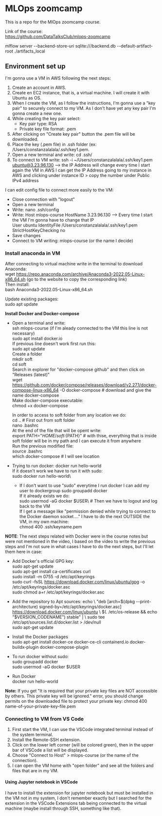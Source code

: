 # MLOps zoomcamp
This is a repo for the MlOps zoomcamp course.

Link of the course:\
https://github.com/DataTalksClub/mlops-zoomcamp

mlflow server --backend-store-uri sqlite:///backend.db --default-artifact-root ./artifacts_local


## Environment set up
I'm gonna use a VM in AWS following the next steps:

1. Create an account in AWS.
2. Create en EC2 instance, that is, a virtual machine. I will create it with Ubuntu as OS.
3. When I create the VM, as I follow the instructions, I'm gonna use a "key pair" to securely connect to my VM. As I don't have yet any key pair I'm gonna create a new one.
4. While creating the key pair select:
   * Key pair type: RSA
   * Private key file format: .pem
5. After clicking on "Create key pair" button the .pem file will be downloaded.
6. Place the key (.pem file) in .ssh folder (ex: /Users/constanzalalala/.ssh/key1.pem.
7. Open a new terminal and write: cd .ssh/
8. To connect to VM write:  ssh -i ~/Users/constanzalalala/.ssh/key1.pem ubuntu@3.23.96.130 --> the IP Address will change every time I start again the VM in AWS
I can get the IP Address going to my instance in AWS and clicking under instance ID > copy the number under Public IPv4 address

I can edit config file to connect more easily to the VM:
* Close connection with "logout"
* Open a new terminal
* Write: nano .ssh/config
* Write:
    Host mlops-course
        HostName 3.23.96.130  --> Every time I start the VM I'm gonna have to change that IP                       
        User ubuntu
        IdentityFile /Users/constanzalalala/.ssh/key1.pem
        StrictHostKeyChecking no
* Save changes
* Connect to VM writing: mlops-course (or the name I decide)

### Install anaconda in VM
After connecting to virtual machine write in the terminal to download Anaconda:\
wget https://repo.anaconda.com/archive/Anaconda3-2022.05-Linux-x86_64.sh (go to the website to copy the corresponding link)\
Then install:\
bash Anaconda3-2022.05-Linux-x86_64.sh

Update existing packages:\
sudo apt update

**Install Docker and Docker-compose**
* Open a terminal and write:\
  ssh mlops-course (if I'm aleady connected to the VM this line is not necessary)\
  sudo apt install docker.io\
  If previous line doesn't work first run this:\
  sudo apt update\
  Create a folder\
  mkdir soft\
  cd soft\
  Search in explorer for "docker-compose github" and then click on "Releases (latest)"\
  wget https://github.com/docker/compose/releases/download/v2.27.1/docker-compose-linux-x86_64 -O docker-compose # download and give the name docker-compose\
  Make docker-compose executable:\
  chmod +x docker-compose
  
  In order to access to soft folder from any location we do:\
  cd .. # First out from soft folder\
  nano .bashrc\
  At the end of the file that will be opent write:\
  export PATH="${HOME}/soft:${PATH}"    # with thise, everything that is inside soft folder will be in my path and I can execute it from anywhere\
  Run the previous modified file:\
  source .bashrc\
  which docker-compose # I will see location
  
* Trying to run docker:
  docker run hello-world\
  If it doesn't work we have to run it with sudo:\
  sudo docker run hello-world\

  * If I don't want to use "sudo" everytime I run docker I can add my user to dockergroup
  sudo groupadd docker\
  If it already exists we do:\
  sudo usermod -aG docker $USER\ # Then we have to logout and log back to the VM\
  If I get a message like "permission denied while trying to connect to the Docker daemon socket...." I have to do the next OUTSIDE the VM, in my own machine:\
  chmod 400 .ssh/keyname.pem

**NOTE**: The next steps related with Docker were in the course notes but were not mentioned in the video, I based on the video to write the previous steps and I'm not sure in what cases I have to do the next steps, but I'll let them  here in case:
  
* Add Docker's official GPG key:\
sudo apt-get update\
sudo apt-get install ca-certificates curl\
sudo install -m 0755 -d /etc/apt/keyrings\
sudo curl -fsSL https://download.docker.com/linux/ubuntu/gpg -o /etc/apt/keyrings/docker.asc\
sudo chmod a+r /etc/apt/keyrings/docker.asc

* Add the repository to Apt sources:
echo \\
  "deb [arch=$(dpkg --print-architecture) signed-by=/etc/apt/keyrings/docker.asc] https://download.docker.com/linux/ubuntu \\
  $(. /etc/os-release && echo "$VERSION_CODENAME") stable" | \\
  sudo tee /etc/apt/sources.list.d/docker.list > /dev/null\
sudo apt-get update

* Install the Docker packages\
sudo apt-get install docker-ce docker-ce-cli containerd.io docker-buildx-plugin docker-compose-plugin

* To run docker without sudo:\
sudo groupadd docker\
sudo usermod -aG docker $USER

* Run Docker\
docker run hello-world

**Note:** If you get "It is required that your private key files are NOT accessible by others. This private key will be ignored." error, you should change permits on the downloaded file to protect your private key:
chmod 400 name-of-your-private-key-file.pem

### Connecting to VM from VS Code
1. First start the VM, I can use the VSCode integrated terminal instead of the system terminal.
2. Install the Remote-SSH extension.
3. Click on the lower left corner (will be colored green), then in the upper bar of VSCode a list will be displayed.
4. Choose "Connect to Host" > mlops-course (or the name of the connection).
5. I can open the VM home with "open folder" and see all the folders and files that are in my VM.

#### Using Jupyter notebook in VSCode
I have to install the extension for jupyter notebook but must be installed in the VM not in my system, I don't remember exactly but I searched for the extension 
in the VSCode Extensions tab being connected to the virtual machine (maybe install through SSH, something like that).


   
